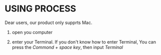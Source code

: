 
# USING PROCESS #

Dear users, our product only supprts Mac. 

1. open you computer 

2. enter your Terminal. If you don't know how to enter Terminal, You can press the *Commond + space key*, then input *Terminal*  

